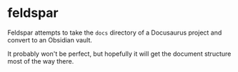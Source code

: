 # feldspar

Feldspar attempts to take the `docs` directory of a Docusaurus project and convert to an Obsidian vault.

It probably won't be perfect, but hopefully it will get the document structure most of the way there.